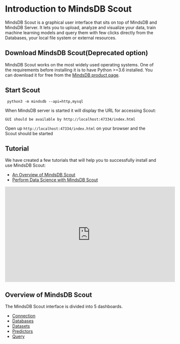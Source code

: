 # Introduction to MindsDB Scout

MindsDB Scout is a graphical user interface that sits on top of MindsDB and MindsDB Server. It lets you to upload, analyze and visualize your data, train machine learning models and query them with few clicks directly from the Databases, your local file system or external resources.


## Download MindsDB Scout(Deprecated option)

MindsDB Scout works on the most widely used operating systems. One of the requirements before installing it is to have Python >=3.6 installed. You can download it for free from the [MindsDB product page](https://www.mindsdb.com/product).

## Start Scout

```
 python3 -m mindsdb --api=http,mysql
```

When MindsDB server is started it will display the URL for accessing Scout:

```
GUI should be available by http://localhost:47334/index.html
```

Open up `http://localhost:47334/index.html` on your browser and the Scout should be started

## Tutorial
We have created a few tutorials that will help you to successfully install and use MindsDB Scout:

* [An Overview of MindsDB Scout](https://www.mindsdb.com/blog/mindsdb-scout-overview)
* [Perform Data Science with MindsDB Scout](https://www.mindsdb.com/blog/data-science-with-scout)
 <iframe width="560" height="315" src="https://www.youtube.com/embed/fOwdv4j26CA" frameborder="0" allow="accelerometer; autoplay; encrypted-media; gyroscope; picture-in-picture" allowfullscreen></iframe>

## Overview of MindsDB Scout

The MindsDB Scout interface is divided into 5 dashboards.

* [Connection](/scout/Connection)
* [Databases](/scout/Databases)
* [Datasets](/scout/Datasources)
* [Predictors](/scout/Predictors)
* [Query](/scout/Query)
